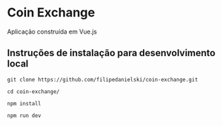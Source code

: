 # Coin Exchange

Aplicação construída em Vue.js

## Instruções de instalação para desenvolvimento local

```
git clone https://github.com/filipedanielski/coin-exchange.git

cd coin-exchange/

npm install

npm run dev
```
